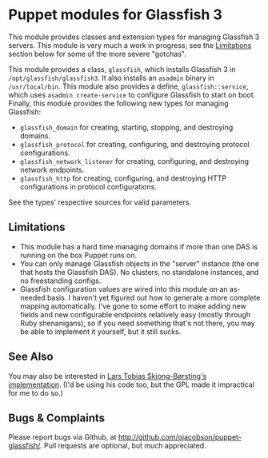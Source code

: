 # Puppet modules for Glassfish 3

This module provides classes and extension types for managing Glassfish 3
servers. This module is very much a work in progress; see the
[Limitations](#limitations) section below for some of the more severe
"gotchas".

This module provides a class, `glassfish`, which installs Glassfish 3 in
`/opt/glassfish/glassfish3`. It also installs an `asadmin` binary in
`/usr/local/bin`. This module also provides a define, `glassfish::service`,
which uses `asadmin create-service` to configure Glassfish to start on boot.
Finally, this module provides the following new types for managing Glassfish:

* `glassfish_domain` for creating, starting, stopping, and destroying domains.
* `glassfish_protocol` for creating, configuring, and destroying protocol
  configurations.
* `glassfish_network_listener` for creating, configuring, and destroying
  network endpoints.
* `glassfish_http` for creating, configuring, and destroying HTTP
  configurations in protocol configurations.

See the types' respective sources for valid parameters.

## Limitations

* This module has a hard time managing domains if more than one DAS is
  running on the box Puppet runs on.
* You can only manage Glassfish objects in the "server" instance (the one that
  hosts the Glassfish DAS). No clusters, no standalone instances, and no
  freestanding configs.
* Glassfish configuration values are wired into this module on an as-needed
  basis. I haven't yet figured out how to generate a more complete mapping
  automatically. I've gone to some effort to make adding new fields and new
  configurable endpoints relatively easy (mostly through Ruby shenanigans), so
  if you need something that's not there, you may be able to implement it
  yourself, but it still sucks.

## See Also

You may also be interested in [Lars Tobias Skjong-Børsting's
implementation](https://github.com/larstobi/puppet-glassfish). (I'd be using
his code too, but the GPL made it impractical for me to do so.)

## Bugs & Complaints

Please report bugs via Github, at
http://github.com/ojacobson/puppet-glassfish/. Pull requests are optional, but
much appreciated.